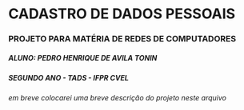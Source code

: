 # CADASTRO DE DADOS PESSOAIS
### PROJETO PARA MATÉRIA DE REDES DE COMPUTADORES
##### ALUNO: PEDRO HENRIQUE DE AVILA TONIN
##### SEGUNDO ANO - TADS - IFPR CVEL

*em breve colocarei uma breve descrição do projeto neste arquivo*